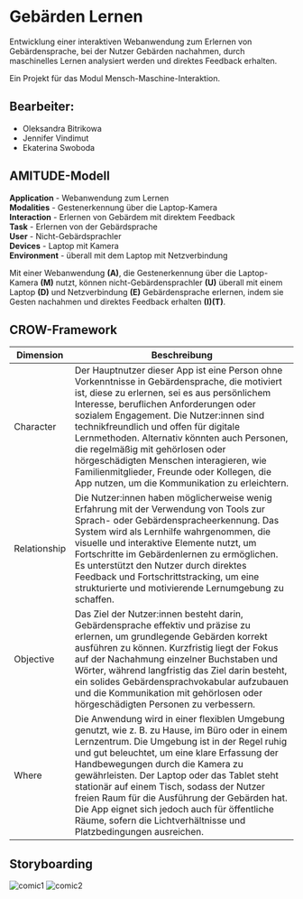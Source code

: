 # Gebärden Lernen
Entwicklung einer interaktiven Webanwendung zum Erlernen von Gebärdensprache, bei der Nutzer Gebärden nachahmen, durch maschinelles Lernen analysiert werden und direktes Feedback erhalten.

Ein Projekt für das Modul Mensch-Maschine-Interaktion.
## Bearbeiter:
- Oleksandra Bitrikowa  
- Jennifer Vindimut  
- Ekaterina Swoboda  

## AMITUDE-Modell
**Application**  -  Webanwendung zum Lernen  
**Modalities**  - Gestenerkennung über die Laptop-Kamera  
**Interaction**  - Erlernen von Gebärdem mit direktem Feedback  
**Task**  - Erlernen von der Gebärdsprache  
**User**  - Nicht-Gebärdsprachler  
**Devices**  - Laptop mit Kamera  
**Environment**  - überall mit dem Laptop mit Netzverbindung  

Mit einer Webanwendung **(A)**, die Gestenerkennung über die Laptop-Kamera **(M)** nutzt, können nicht-Gebärdensprachler **(U)** überall mit einem Laptop **(D)** und Netzverbindung **(E)**  Gebärdensprache erlernen, indem sie Gesten nachahmen und direktes Feedback erhalten **(I)(T)**.

## CROW-Framework

| Dimension     | Beschreibung                                                                 |
|---------------|------------------------------------------------------------------------------|
| Character     | Der Hauptnutzer dieser App ist eine Person ohne Vorkenntnisse in Gebärdensprache, die motiviert ist, diese zu erlernen, sei es aus persönlichem Interesse, beruflichen Anforderungen oder sozialem Engagement. Die Nutzer:innen sind technikfreundlich und offen für digitale Lernmethoden. Alternativ könnten auch Personen, die regelmäßig mit gehörlosen oder hörgeschädigten Menschen interagieren, wie Familienmitglieder, Freunde oder Kollegen, die App nutzen, um die Kommunikation zu erleichtern.|
| Relationship  | Die Nutzer:innen haben möglicherweise wenig Erfahrung mit der Verwendung von Tools zur Sprach- oder Gebärdenspracheerkennung. Das System wird als Lernhilfe wahrgenommen, die visuelle und interaktive Elemente nutzt, um Fortschritte im Gebärdenlernen zu ermöglichen. Es unterstützt den Nutzer durch direktes Feedback und Fortschrittstracking, um eine strukturierte und motivierende Lernumgebung zu schaffen. |
| Objective     | Das Ziel der Nutzer:innen besteht darin, Gebärdensprache effektiv und präzise zu erlernen, um grundlegende Gebärden korrekt ausführen zu können. Kurzfristig liegt der Fokus auf der Nachahmung einzelner Buchstaben und Wörter, während langfristig das Ziel darin besteht, ein solides Gebärdensprachvokabular aufzubauen und die Kommunikation mit gehörlosen oder hörgeschädigten Personen zu verbessern.|
| Where         | Die Anwendung wird in einer flexiblen Umgebung genutzt, wie z. B. zu Hause, im Büro oder in einem Lernzentrum. Die Umgebung ist in der Regel ruhig und gut beleuchtet, um eine klare Erfassung der Handbewegungen durch die Kamera zu gewährleisten. Der Laptop oder das Tablet steht stationär auf einem Tisch, sodass der Nutzer freien Raum für die Ausführung der Gebärden hat. Die App eignet sich jedoch auch für öffentliche Räume, sofern die Lichtverhältnisse und Platzbedingungen ausreichen.      

## Storyboarding 

![comic1](https://github.com/vapausss/MMMI_GebaerdenLernen/raw/main/img/comic1.jpg)
![comic2](https://github.com/vapausss/MMMI_GebaerdenLernen/raw/main/img/comic2.jpg)
